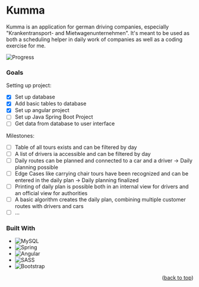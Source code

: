 # Kumma
Kumma is an application for german driving companies, especially "Krankentransport- and Mietwagenunternehmen". It's meant to be used as both a scheduling helper in daily work of companies as well as a coding exercise for me.

![Progress](https://progress-bar.dev/2/?title=progress)

### Goals

Setting up project:
* [x] Set up database
* [x] Add basic tables to database
* [x] Set up angular project
* [ ] Set up Java Spring Boot Project
* [ ] Get data from database to user interface

Milestones:
* [ ] Table of all tours exists and can be filtered by day
* [ ] A list of drivers ia accessible and can be filtered by day
* [ ] Daily routes can be planned and connected to a car and a driver -> Daily planning possible
* [ ] Edge Cases like carrying chair tours have been recognized and can be entered in the daily plan -> Daily planning finalized
* [ ] Printing of daily plan is possible both in an internal view for drivers and an official view for authorities
* [ ] A basic algorithm creates the daily plan, combining multiple customer routes with drivers and cars
* [ ] ...

### Built With

* ![MySQL](https://img.shields.io/badge/mysql-%2300f.svg?style=for-the-badge&logo=mysql&logoColor=white)
* ![Spring](https://img.shields.io/badge/spring-%236DB33F.svg?style=for-the-badge&logo=spring&logoColor=white)
* ![Angular](https://img.shields.io/badge/angular-%23DD0031.svg?style=for-the-badge&logo=angular&logoColor=white)
* ![SASS](https://img.shields.io/badge/SASS-hotpink.svg?style=for-the-badge&logo=SASS&logoColor=white)
* ![Bootstrap](https://img.shields.io/badge/bootstrap-%238511FA.svg?style=for-the-badge&logo=bootstrap&logoColor=white)

<p align="right">(<a href="#readme-top">back to top</a>)</p>
